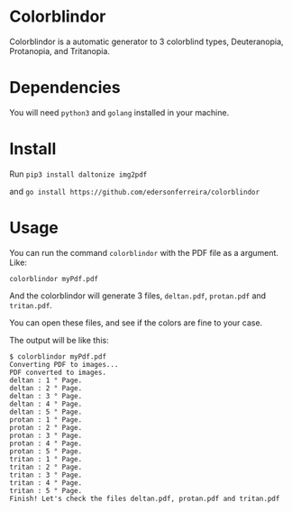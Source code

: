 # Colorblindor

Colorblindor is a automatic generator to 3 colorblind types, Deuteranopia, Protanopia, and Tritanopia.

# Dependencies

You will need `python3` and `golang` installed in your machine.

# Install

Run `pip3 install daltonize img2pdf`

and `go install https://github.com/edersonferreira/colorblindor`

# Usage

You can run the command `colorblindor` with the PDF file as a argument. Like:

`colorblindor myPdf.pdf`

And the colorblindor will generate 3 files, `deltan.pdf`, `protan.pdf` and `tritan.pdf`.

You can open these files, and see if the colors are fine to your case. 

The output will be like this:

```
$ colorblindor myPdf.pdf
Converting PDF to images...
PDF converted to images.
deltan : 1 ° Page.
deltan : 2 ° Page.
deltan : 3 ° Page.
deltan : 4 ° Page.
deltan : 5 ° Page.
protan : 1 ° Page.
protan : 2 ° Page.
protan : 3 ° Page.
protan : 4 ° Page.
protan : 5 ° Page.
tritan : 1 ° Page.
tritan : 2 ° Page.
tritan : 3 ° Page.
tritan : 4 ° Page.
tritan : 5 ° Page.
Finish! Let's check the files deltan.pdf, protan.pdf and tritan.pdf
```
